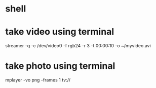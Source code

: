 # shell


# take video using terminal
streamer -q -c /dev/video0 -f rgb24 -r 3 -t 00:00:10 -o ~/myvideo.avi



# take photo using terminal
mplayer -vo png -frames 1 tv://


